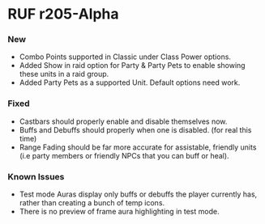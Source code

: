 # RUF r205-Alpha
### New
* Combo Points supported in Classic under Class Power options.
* Added Show in raid option for Party & Party Pets to enable showing these units in a raid group.
* Added Party Pets as a supported Unit. Default options need work.

### Fixed
* Castbars should properly enable and disable themselves now.
* Buffs and Debuffs should properly when one is disabled. (for real this time)
* Range Fading should be far more accurate for assistable, friendly units (i.e party members or friendly NPCs that you can buff or heal).

### Known Issues
* Test mode Auras display only buffs or debuffs the player currently has, rather than creating a bunch of temp icons.
* There is no preview of frame aura highlighting in test mode.